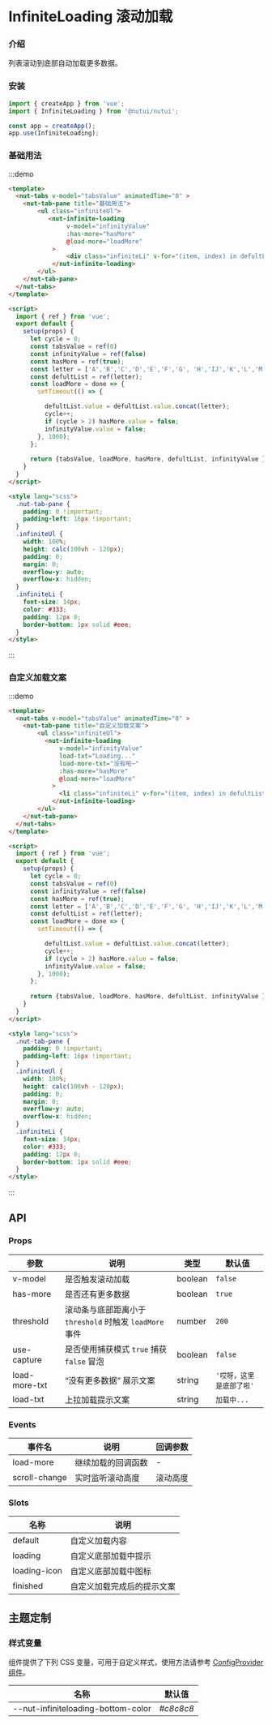 #  InfiniteLoading 滚动加载

### 介绍

列表滚动到底部自动加载更多数据。

### 安装

```javascript
import { createApp } from 'vue';
import { InfiniteLoading } from '@nutui/nutui';

const app = createApp();
app.use(InfiniteLoading);
```

### 基础用法

:::demo

```html
<template>
  <nut-tabs v-model="tabsValue" animatedTime="0" >
    <nut-tab-pane title="基础用法">
        <ul class="infiniteUl">
           <nut-infinite-loading
                v-model="infinityValue"
                :has-more="hasMore"
                @load-more="loadMore"
            >
                <div class="infiniteLi" v-for="(item, index) in defultList" :key="index">{{item}}</div>
            </nut-infinite-loading>
        </ul>
    </nut-tab-pane>
  </nut-tabs>
</template>

<script>
  import { ref } from 'vue';
  export default {
    setup(props) {
      let cycle = 0;
      const tabsValue = ref(0)
      const infinityValue = ref(false)
      const hasMore = ref(true);
      const letter = ['A','B','C','D','E','F','G', 'H','IJ','K','L','M','N','O','P','Q','R','S','T','U','V','W','X','Y','Z'];
      const defultList = ref(letter);
      const loadMore = done => {  
        setTimeout(() => {

          defultList.value = defultList.value.concat(letter);
          cycle++;
          if (cycle > 2) hasMore.value = false;
          infinityValue.value = false;
        }, 1000); 
      };
      
      return {tabsValue, loadMore, hasMore, defultList, infinityValue };
    }
  }
</script>

<style lang="scss">
  .nut-tab-pane {
    padding: 0 !important;
    padding-left: 16px !important;
  }
  .infiniteUl {
    width: 100%;
    height: calc(100vh - 120px);
    padding: 0;
    margin: 0;
    overflow-y: auto;
    overflow-x: hidden;
  }
  .infiniteLi {
    font-size: 14px;
    color: #333;
    padding: 12px 0;
    border-bottom: 1px solid #eee;
  }
</style>

```
:::
### 自定义加载文案

:::demo

```html
<template>
  <nut-tabs v-model="tabsValue" animatedTime="0" >
    <nut-tab-pane title="自定义加载文案">
        <ul class="infiniteUl">
          <nut-infinite-loading
              v-model="infinityValue"
              load-txt="Loading..."
              load-more-txt="没有啦~"
              :has-more="hasMore"
              @load-more="loadMore"
            >
              <li class="infiniteLi" v-for="(item, index) in defultList" :key="index">{{ item }}</li>
            </nut-infinite-loading>
        </ul>
    </nut-tab-pane>
  </nut-tabs>
</template>

<script>
  import { ref } from 'vue';
  export default {
    setup(props) {
      let cycle = 0;
      const tabsValue = ref(0)
      const infinityValue = ref(false)
      const hasMore = ref(true);
      const letter = ['A','B','C','D','E','F','G', 'H','IJ','K','L','M','N','O','P','Q','R','S','T','U','V','W','X','Y','Z'];
      const defultList = ref(letter);
      const loadMore = done => {  
        setTimeout(() => {

          defultList.value = defultList.value.concat(letter);
          cycle++;
          if (cycle > 2) hasMore.value = false;
          infinityValue.value = false;
        }, 1000); 
      };
      
      return {tabsValue, loadMore, hasMore, defultList, infinityValue };
    }
  }
</script>

<style lang="scss">
  .nut-tab-pane {
    padding: 0 !important;
    padding-left: 16px !important;
  }
  .infiniteUl {
    width: 100%;
    height: calc(100vh - 120px);
    padding: 0;
    margin: 0;
    overflow-y: auto;
    overflow-x: hidden;
  }
  .infiniteLi {
    font-size: 14px;
    color: #333;
    padding: 12px 0;
    border-bottom: 1px solid #eee;
  }
</style>

```
:::


## API

### Props

| 参数         | 说明                             | 类型   | 默认值           |
|--------------|----------------------------------|--------|------------------|
| v-model         | 是否触发滚动加载               | boolean | `false`                |
| has-more         | 是否还有更多数据               | boolean | `true`                |
| threshold         | 滚动条与底部距离小于 `threshold` 时触发 `loadMore` 事件 | number | `200`               |
| use-capture          | 是否使用捕获模式 `true` 捕获 `false` 冒泡                        | boolean | `false`            |
| load-more-txt          | “没有更多数据” 展示文案                        | string | `'哎呀，这里是底部了啦'`            |
| load-txt        | 上拉加载提示文案                         | string | `加载中...`                |

### Events

| 事件名 | 说明           | 回调参数     |
|--------|----------------|--------------|
| load-more  | 继续加载的回调函数 | - |
| scroll-change  | 实时监听滚动高度 | 滚动高度 |

### Slots

| 名称 | 说明           | 
|--------|----------------|
| default  | 自定义加载内容 |
| loading  | 自定义底部加载中提示 |
| loading-icon  | 自定义底部加载中图标 |
| finished  | 自定义加载完成后的提示文案 |


## 主题定制

### 样式变量

组件提供了下列 CSS 变量，可用于自定义样式，使用方法请参考 [ConfigProvider 组件](#/zh-CN/component/configprovider)。

| 名称                                    | 默认值                     | 
| --------------------------------------- | -------------------------- | 
| --nut-infiniteloading-bottom-color       | _#c8c8c8_        | 